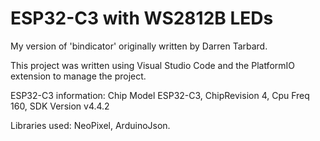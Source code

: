 # ESP32-C3 with WS2812B LEDs

My version of 'bindicator' originally written by Darren Tarbard.

This project was written using Visual Studio Code and the PlatformIO extension to manage the project.

ESP32-C3 information: Chip Model ESP32-C3, ChipRevision 4, Cpu Freq 160, SDK Version v4.4.2

Libraries used: NeoPixel, ArduinoJson.